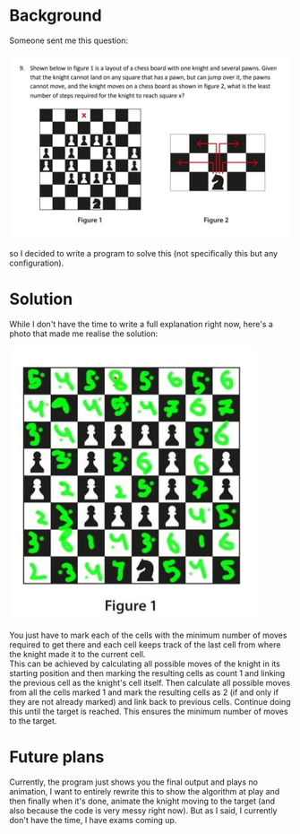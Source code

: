 # Background

Someone sent me this question:

![question photo](https://github.com/sujaldev/skia-animations/blob/main/docs/chess_question.png?raw=True)

so I decided to write a program to solve this (not specifically this but any configuration).

# Solution

While I don't have the time to write a full explanation right now, here's a photo that made me realise the solution:

![solution hint](https://github.com/sujaldev/skia-animations/blob/main/docs/chess_solution.png?raw=True)

You just have to mark each of the cells with the minimum number of moves required to get there and each cell keeps track
of the last cell from where the knight made it to the current cell. \
This can be achieved by calculating all possible moves of the knight in its starting position and then marking the
resulting cells as count 1 and linking the previous cell as the knight's cell itself. Then calculate all possible moves
from all the cells marked 1 and mark the resulting cells as 2 (if and only if they are not already marked) and link back
to previous cells. Continue doing this until the target is reached. This ensures the minimum number of moves to the
target.

# Future plans

Currently, the program just shows you the final output and plays no animation, I want to entirely rewrite this to show
the algorithm at play and then finally when it's done, animate the knight moving to the target (and also because the
code is very messy right now). But as I said, I currently don't have the time, I have exams coming up.